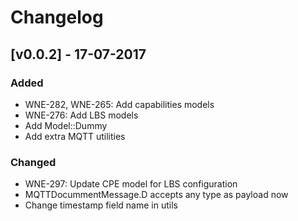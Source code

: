 # Changelog
## [v0.0.2] - 17-07-2017
### Added
* WNE-282, WNE-265: Add capabilities models
* WNE-276: Add LBS models
* Add Model::Dummy
* Add extra MQTT utilities

### Changed
* WNE-297: Update CPE model for LBS configuration
* MQTTDocummentMessage.D accepts any type as payload now
* Change timestamp field name in utils
